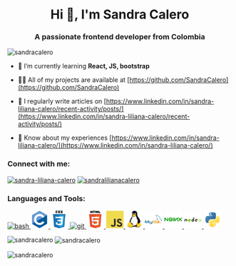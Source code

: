 <h1 align="center">Hi 👋, I'm Sandra Calero</h1>
<h3 align="center">A passionate frontend developer from Colombia</h3>

<p align="left"> <img src="https://komarev.com/ghpvc/?username=sandracalero&label=Profile%20views&color=0e75b6&style=flat" alt="sandracalero" /> </p>

- 🌱 I’m currently learning **React, JS, bootstrap**

- 👨‍💻 All of my projects are available at [https://github.com/SandraCalero](https://github.com/SandraCalero)

- 📝 I regularly write articles on [https://www.linkedin.com/in/sandra-liliana-calero/recent-activity/posts/](https://www.linkedin.com/in/sandra-liliana-calero/recent-activity/posts/)

- 📄 Know about my experiences [https://www.linkedin.com/in/sandra-liliana-calero/](https://www.linkedin.com/in/sandra-liliana-calero/)

<h3 align="left">Connect with me:</h3>
<p align="left">
<a href="https://linkedin.com/in/sandra-liliana-calero" target="blank"><img align="center" src="https://raw.githubusercontent.com/rahuldkjain/github-profile-readme-generator/master/src/images/icons/Social/linked-in-alt.svg" alt="sandra-liliana-calero" height="30" width="40" /></a>
<a href="https://instagram.com/sandralilianacalero" target="blank"><img align="center" src="https://raw.githubusercontent.com/rahuldkjain/github-profile-readme-generator/master/src/images/icons/Social/instagram.svg" alt="sandralilianacalero" height="30" width="40" /></a>
</p>

<h3 align="left">Languages and Tools:</h3>
<p align="left"> <a href="https://www.gnu.org/software/bash/" target="_blank" rel="noreferrer"> <img src="https://www.vectorlogo.zone/logos/gnu_bash/gnu_bash-icon.svg" alt="bash" width="40" height="40"/> </a> <a href="https://www.cprogramming.com/" target="_blank" rel="noreferrer"> <img src="https://raw.githubusercontent.com/devicons/devicon/master/icons/c/c-original.svg" alt="c" width="40" height="40"/> </a> <a href="https://www.w3schools.com/css/" target="_blank" rel="noreferrer"> <img src="https://raw.githubusercontent.com/devicons/devicon/master/icons/css3/css3-original-wordmark.svg" alt="css3" width="40" height="40"/> </a> <a href="https://git-scm.com/" target="_blank" rel="noreferrer"> <img src="https://www.vectorlogo.zone/logos/git-scm/git-scm-icon.svg" alt="git" width="40" height="40"/> </a> <a href="https://www.w3.org/html/" target="_blank" rel="noreferrer"> <img src="https://raw.githubusercontent.com/devicons/devicon/master/icons/html5/html5-original-wordmark.svg" alt="html5" width="40" height="40"/> </a> <a href="https://developer.mozilla.org/en-US/docs/Web/JavaScript" target="_blank" rel="noreferrer"> <img src="https://raw.githubusercontent.com/devicons/devicon/master/icons/javascript/javascript-original.svg" alt="javascript" width="40" height="40"/> </a> <a href="https://www.linux.org/" target="_blank" rel="noreferrer"> <img src="https://raw.githubusercontent.com/devicons/devicon/master/icons/linux/linux-original.svg" alt="linux" width="40" height="40"/> </a> <a href="https://www.mysql.com/" target="_blank" rel="noreferrer"> <img src="https://raw.githubusercontent.com/devicons/devicon/master/icons/mysql/mysql-original-wordmark.svg" alt="mysql" width="40" height="40"/> </a> <a href="https://www.nginx.com" target="_blank" rel="noreferrer"> <img src="https://raw.githubusercontent.com/devicons/devicon/master/icons/nginx/nginx-original.svg" alt="nginx" width="40" height="40"/> </a> <a href="https://nodejs.org" target="_blank" rel="noreferrer"> <img src="https://raw.githubusercontent.com/devicons/devicon/master/icons/nodejs/nodejs-original-wordmark.svg" alt="nodejs" width="40" height="40"/> </a> <a href="https://www.python.org" target="_blank" rel="noreferrer"> <img src="https://raw.githubusercontent.com/devicons/devicon/master/icons/python/python-original.svg" alt="python" width="40" height="40"/> </a> </p>

<p><img align="left" src="https://github-readme-stats.vercel.app/api/top-langs?username=sandracalero&show_icons=true&locale=en&layout=compact" alt="sandracalero" /></p>

<p>&nbsp;<img align="center" src="https://github-readme-stats.vercel.app/api?username=sandracalero&show_icons=true&locale=en" alt="sandracalero" /></p>

<p><img align="center" src="https://github-readme-streak-stats.herokuapp.com/?user=sandracalero&" alt="sandracalero" /></p>


